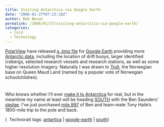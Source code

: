 ```yaml
---
title: Visiting Antarctica via Google Earth
date: "2006-01-27T07:23:10Z"
author: Rob Bevan
permalink: /2006/01/27/visiting-antarctica-via-google-earth/
categories:
  - Cold
  - Technology
---
```

[PolarView][1] have released [a .kmz file][2] for [Google Earth][3] providing more [Antarctic data][4], including the location of drift buoys, larger identified icebergs, selected research vessels and research stations, as well as some higher resolution imagery. Naturally I was drawn to [Troll][5], the Norwegian base on Queen Maud Land (named by a popular vote of Norwegian schoolchildren).

<img style="float: none; padding-bottom: 10px;"  src="http://robbevan.com/blog/wp-content/themes/robbevan/images/posts/troll.png" alt="" />

Who knows whether I&#8217;ll ever [make it to Antarctica][6] for real, but in the meantime my name at least will be heading [SOUTH][7] with the Ben Saunders&#8217; [sledge][8]. I&#8217;ve just purchased [mile 897][9] of Ben and team-mate Tony Haile&#8217;s 1800-mile trip to the pole and back.

<p class="technorati-tags">
  (<img style="float: none; padding: 2px 2px 0 2px;"  src="http://robbevan.com/blog/wp-content/themes/robbevan/images/technorati-small.gif" alt="" /> Technorati tags: <a href="http://technorati.com/tag/antartica" rel="tag">antartica</a> | <a href="http://technorati.com/tag/google-earth" rel="tag">google-earth</a> | <a href="http://technorati.com/tag/south" rel="tag">south</a>)
</p>

 [1]: http://www.polarview.org/
 [2]: http://www.seaice.dk/polarview/google.s/PolarView_Antarctic_Node.kmz
 [3]: http://earth.google.com/
 [4]: http://www.seaice.dk/polarview/google.s/
 [5]: http://npolar.no/geonet/items-logistics/working_Antarctica.html
 [6]: http://www.43things.com/things/people/4279
 [7]: http://www.south.com/
 [8]: http://www.bensaunders.com/south/images/names.jpg
 [9]: http://www.bensaunders.com/south/own.htm
